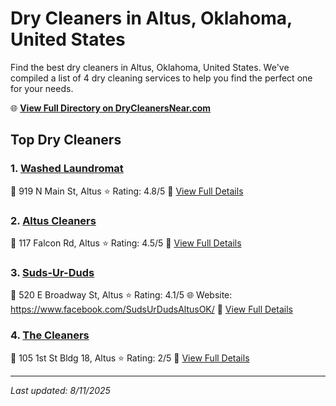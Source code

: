 # Dry Cleaners in Altus, Oklahoma, United States

Find the best dry cleaners in Altus, Oklahoma, United States. We've compiled a list of 4 dry cleaning services to help you find the perfect one for your needs.

🌐 **[View Full Directory on DryCleanersNear.com](https://drycleanersnear.com/city/US/Oklahoma/Altus)**

## Top Dry Cleaners

### 1. [Washed Laundromat](https://drycleanersnear.com/dryCleaner/686b2a25b03055c802e0e981/washed-laundromat)
📍 919 N Main St, Altus
⭐ Rating: 4.8/5
🔗 [View Full Details](https://drycleanersnear.com/dryCleaner/686b2a25b03055c802e0e981/washed-laundromat)

### 2. [Altus Cleaners](https://drycleanersnear.com/dryCleaner/686b2a22b03055c802e0e934/altus-cleaners)
📍 117 Falcon Rd, Altus
⭐ Rating: 4.5/5
🔗 [View Full Details](https://drycleanersnear.com/dryCleaner/686b2a22b03055c802e0e934/altus-cleaners)

### 3. [Suds-Ur-Duds](https://drycleanersnear.com/dryCleaner/686b2a24b03055c802e0e960/suds-ur-duds)
📍 520 E Broadway St, Altus
⭐ Rating: 4.1/5
🌐 Website: https://www.facebook.com/SudsUrDudsAltusOK/
🔗 [View Full Details](https://drycleanersnear.com/dryCleaner/686b2a24b03055c802e0e960/suds-ur-duds)

### 4. [The Cleaners](https://drycleanersnear.com/dryCleaner/686b2a26b03055c802e0e9a0/the-cleaners)
📍 105 1st St Bldg 18, Altus
⭐ Rating: 2/5
🔗 [View Full Details](https://drycleanersnear.com/dryCleaner/686b2a26b03055c802e0e9a0/the-cleaners)


---

*Last updated: 8/11/2025*
